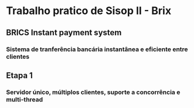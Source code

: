 # Trabalho pratico de Sisop II - Brix
## BRICS Instant payment system
### Sistema de tranferência bancária instantânea e eficiente entre clientes
## Etapa 1
### Servidor único, múltiplos clientes, suporte a concorrência e multi-thread


